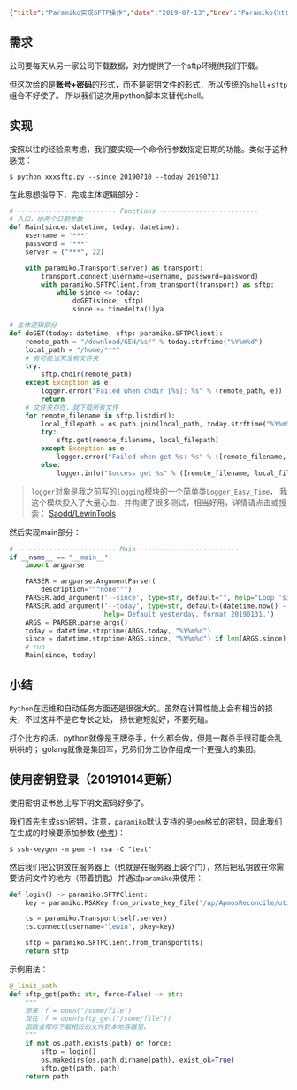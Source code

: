 ```json lw-blog-meta
{"title":"Paramiko实现SFTP操作","date":"2019-07-13","brev":"Paramiko(http://www.paramiko.org/)是python环境下实现SFTP的常用第三方库。支持SSHv2，底层使用C语言拓展，但是编写的时候是完全的python接口。","tags":["Python"]}
```



## 需求

公司要每天从另一家公司下载数据，对方提供了一个sftp环境供我们下载。

但这次给的是**账号+密码**的形式，而不是密钥文件的形式，所以传统的`shell`+`sftp`组合不好使了。
所以我们这次用python脚本来替代shell。

## 实现

按照以往的经验来考虑，我们要实现一个命令行参数指定日期的功能。类似于这种感觉：

```shell
$ python xxxsftp.py --since 20190710 --today 20190713
```

在此思想指导下，完成主体逻辑部分：

```python
# ------------------------- Functions -------------------------
# 入口，给两个日期参数
def Main(since: datetime, today: datetime):
    username = '***'
    password = '***'
    server = ("***", 22)

    with paramiko.Transport(server) as transport:
        transport.connect(username=username, password=password)
        with paramiko.SFTPClient.from_transport(transport) as sftp:
            while since <= today:
                doGET(since, sftp)
                since += timedelta(1)ya

# 主体逻辑部分
def doGET(today: datetime, sftp: paramiko.SFTPClient):
    remote_path = "/download/GEN/%s/" % today.strftime("%Y%m%d")
    local_path = "/home/***"
    # 有可能当天没有文件夹
    try:
        sftp.chdir(remote_path)
    except Exception as e:
        logger.error("Failed when chdir [%s]: %s" % (remote_path, e))
        return
    # 文件夹存在，就下载所有文件
    for remote_filename in sftp.listdir():
        local_filepath = os.path.join(local_path, today.strftime("%Y%m%d") + "_" + remote_filename)
        try:
            sftp.get(remote_filename, local_filepath)
        except Exception as e:
            logger.error("Failed when get %s: %s" % ([remote_filename, local_filepath], e))
        else:
            logger.info("Success get %s" % ([remote_filename, local_filepath],))

```

> `logger`对象是我之前写的`logging`模块的一个简单类`Logger_Easy_Time`，
> 我这个模块投入了大量心血，并构建了很多测试，相当好用，详情请点击或搜索：
> [Saodd/LewinTools](https://github.com/Saodd/LewinTools/blob/master/lewintools/base/logging.py#L137)

然后实现main部分：

```python
# ------------------------- Main -------------------------
if __name__ == "__main__":
    import argparse

    PARSER = argparse.ArgumentParser(
        description="""none""")
    PARSER.add_argument('--since', type=str, default="", help="Loop 'since' to 'today'. format 20190131.")
    PARSER.add_argument('--today', type=str, default=(datetime.now() - timedelta(1)).strftime('%Y%m%d'),
                        help='Default yesterday. format 20190131.')
    ARGS = PARSER.parse_args()
    today = datetime.strptime(ARGS.today, "%Y%m%d")
    since = datetime.strptime(ARGS.since, "%Y%m%d") if len(ARGS.since) else today
    # run
    Main(since, today)
```

## 小结

`Python`在运维和自动任务方面还是很强大的。虽然在计算性能上会有相当的损失，不过这并不是它专长之处，
扬长避短就好，不要死磕。

打个比方的话，python就像是王牌杀手，什么都会做，但是一群杀手很可能会乱哄哄的；
golang就像是集团军，兄弟们分工协作组成一个更强大的集团。


## 使用密钥登录（20191014更新）

使用密钥证书总比写下明文密码好多了。

我们首先生成ssh密钥，注意，`paramiko`默认支持的是`pem`格式的密钥，因此我们在生成的时候要添加参数
([参考](https://gist.github.com/batok/2352501#gistcomment-2811353))：

```shell-session
$ ssh-keygen -m pem -t rsa -C "test"
```

然后我们把公钥放在服务器上（也就是在服务器上装个门），然后把私钥放在你需要访问文件的地方（带着钥匙）并通过`paramiko`来使用：

```python
def login() -> paramiko.SFTPClient:
    key = paramiko.RSAKey.from_private_key_file("/ap/ApmosReconcile/utils/pk")

    ts = paramiko.Transport(self.server)
    ts.connect(username="lewin", pkey=key)

    sftp = paramiko.SFTPClient.from_transport(ts)
    return sftp
```

示例用法：

```python
@_limit_path
def sftp_get(path: str, force=False) -> str:
    """
    原来：f = open("/some/file")
    现在：f = open(sftp_get("/some/file"))
    函数会帮你下载相应的文件到本地容器里。
    """
    if not os.path.exists(path) or force:
        sftp = login()
        os.makedirs(os.path.dirname(path), exist_ok=True)
        sftp.get(path, path)
    return path
```
